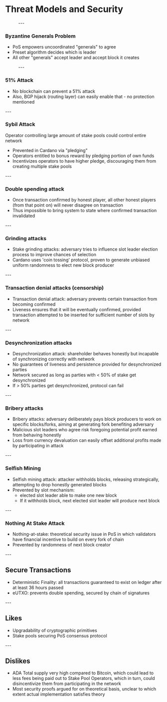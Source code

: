 <!-- .slide: data-background-color="#8D3AED" -->

# Threat Models and Security

<widget-text style="padding: 0 3em 0 3em">
---

### Byzantine Generals Problem
- PoS empowers uncoordinated "generals" to agree
- Preset algorithm decides which is leader
- All other "generals" accept leader and accept block it creates

<widget-text style="padding: 0 3em 0 3em">
---

### 51% Attack
- No blockchain can prevent a 51% attack
- Also, BGP hijack (routing layer) can easily enable that - no protection mentioned

<widget-text style="...">
---

### Sybil Attack
Operator controlling large amount of stake pools could control entire network

- Prevented in Cardano via "pledging" 
- Operators entitled to bonus reward by pledging portion of own funds 
- Incentivizes operators to have higher pledge, discouraging them from creating multiple stake pools

<widget-text style="...">
---

### Double spending attack
 - Once transaction confirmed by honest player, all other honest players (from that point on) will never disagree on 
   transaction
 - Thus impossible to bring system to state where confirmed transaction invalidated

<widget-text style="...">
---

### Grinding attacks
- Stake grinding attacks: adversary tries to influence slot leader election process to improve chances of selection
- Cardano uses 'coin tossing' protocol, proven to generate unbiased uniform randomness to elect new block producer

<widget-text style="...">
---

### Transaction denial attacks (censorship)
- Transaction denial attack: adversary prevents certain transaction from becoming confirmed
- Liveness ensures that it will be eventually confirmed, provided transaction attempted to be inserted for sufficient number of slots by network

<widget-text style="...">
---

### Desynchronization attacks
- Desynchronization attack: shareholder behaves honestly but incapable of synchronizing correctly with network 
- No guarantees of liveness and persistence provided for desynchronized parties
- Network secured as long as parties with < 50% of stake get desynchronized 
- If > 50% parties get desynchronized, protocol can fail

<widget-text style="...">
---

### Bribery attacks
- Bribery attacks: adversary deliberately pays block producers to work on specific blocks/forks, aiming at 
generating fork benefiting adversary 
- Malicious slot leaders who agree risk foregoing potential profit earned from behaving honestly 
- Loss from currency devaluation can easily offset additional profits made by participating in attack

<widget-text style="...">
---

### Selfish Mining
- Selfish mining attack: attacker withholds blocks, releasing strategically, attempting to drop honestly 
  generated blocks 
- Prevented by slot mechanism: 
  - elected slot leader able to make one new block
  - If it withholds block, next elected slot leader will produce next block

<widget-text style="...">
---

### Nothing At Stake Attack
- Nothing-at-stake: theoretical security issue in PoS in which validators have financial incentive to build on every 
  fork of chain
- Prevented by randomness of next block creator

<widget-text style="...">
---

<!-- .slide: data-background-color="#8D3AED" -->

## Secure Transactions
- Deterministic Finality: all transactions guaranteed to exist on ledger after at least 36 hours passed
- eUTXO: prevents double spending, secured by chain of signatures

<widget-text style="...">
---

## Likes
- Upgradability of cryptographic primitives
- Stake pools securing PoS consensus protocol

<widget-text style="...">
---

## Dislikes
- ADA Total supply very high compared to Bitcoin, which could lead to less fees being paid out to Stake Pool 
  Operators, which in turn, could disincentivize them from participating in the network
- Most security proofs argued for on theoretical basis, unclear to which extent actual implementation satisfies theory
